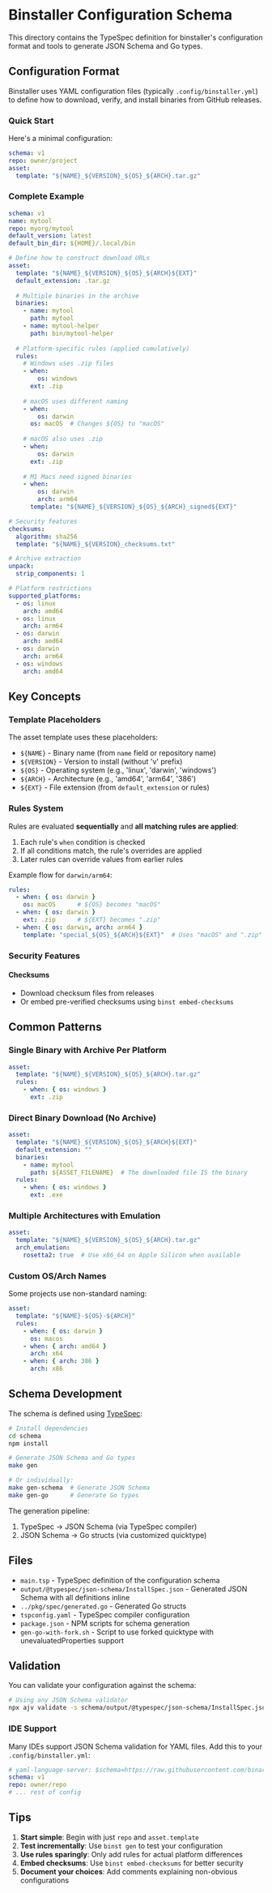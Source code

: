 # Binstaller Configuration Schema

This directory contains the TypeSpec definition for binstaller's configuration format and tools to generate JSON Schema and Go types.

## Configuration Format

Binstaller uses YAML configuration files (typically `.config/binstaller.yml`) to define how to download, verify, and install binaries from GitHub releases.

### Quick Start

Here's a minimal configuration:

```yaml
schema: v1
repo: owner/project
asset:
  template: "${NAME}_${VERSION}_${OS}_${ARCH}.tar.gz"
```

### Complete Example

```yaml
schema: v1
name: mytool
repo: myorg/mytool
default_version: latest
default_bin_dir: ${HOME}/.local/bin

# Define how to construct download URLs
asset:
  template: "${NAME}_${VERSION}_${OS}_${ARCH}${EXT}"
  default_extension: .tar.gz
  
  # Multiple binaries in the archive
  binaries:
    - name: mytool
      path: mytool
    - name: mytool-helper
      path: bin/mytool-helper
  
  # Platform-specific rules (applied cumulatively)
  rules:
    # Windows uses .zip files
    - when:
        os: windows
      ext: .zip
    
    # macOS uses different naming
    - when:
        os: darwin
      os: macOS  # Changes ${OS} to "macOS"
    
    # macOS also uses .zip
    - when:
        os: darwin
      ext: .zip
    
    # M1 Macs need signed binaries
    - when:
        os: darwin
        arch: arm64
      template: "${NAME}_${VERSION}_${OS}_${ARCH}_signed${EXT}"

# Security features
checksums:
  algorithm: sha256
  template: "${NAME}_${VERSION}_checksums.txt"

# Archive extraction
unpack:
  strip_components: 1

# Platform restrictions
supported_platforms:
  - os: linux
    arch: amd64
  - os: linux
    arch: arm64
  - os: darwin
    arch: amd64
  - os: darwin
    arch: arm64
  - os: windows
    arch: amd64
```

## Key Concepts

### Template Placeholders

The asset template uses these placeholders:

- `${NAME}` - Binary name (from `name` field or repository name)
- `${VERSION}` - Version to install (without 'v' prefix)
- `${OS}` - Operating system (e.g., 'linux', 'darwin', 'windows')
- `${ARCH}` - Architecture (e.g., 'amd64', 'arm64', '386')
- `${EXT}` - File extension (from `default_extension` or rules)

### Rules System

Rules are evaluated **sequentially** and **all matching rules are applied**:

1. Each rule's `when` condition is checked
2. If all conditions match, the rule's overrides are applied
3. Later rules can override values from earlier rules

Example flow for `darwin/arm64`:
```yaml
rules:
  - when: { os: darwin }
    os: macOS      # ${OS} becomes "macOS"
  - when: { os: darwin }
    ext: .zip      # ${EXT} becomes ".zip"
  - when: { os: darwin, arch: arm64 }
    template: "special_${OS}_${ARCH}${EXT}"  # Uses "macOS" and ".zip" from above
```

### Security Features

#### Checksums
- Download checksum files from releases
- Or embed pre-verified checksums using `binst embed-checksums`

## Common Patterns

### Single Binary with Archive Per Platform

```yaml
asset:
  template: "${NAME}_${VERSION}_${OS}_${ARCH}.tar.gz"
  rules:
    - when: { os: windows }
      ext: .zip
```

### Direct Binary Download (No Archive)

```yaml
asset:
  template: "${NAME}_${VERSION}_${OS}_${ARCH}${EXT}"
  default_extension: ""
  binaries:
    - name: mytool
      path: ${ASSET_FILENAME}  # The downloaded file IS the binary
  rules:
    - when: { os: windows }
      ext: .exe
```

### Multiple Architectures with Emulation

```yaml
asset:
  template: "${NAME}_${VERSION}_${OS}_${ARCH}.tar.gz"
  arch_emulation:
    rosetta2: true  # Use x86_64 on Apple Silicon when available
```

### Custom OS/Arch Names

Some projects use non-standard naming:

```yaml
asset:
  template: "${NAME}-${OS}-${ARCH}"
  rules:
    - when: { os: darwin }
      os: macos
    - when: { arch: amd64 }
      arch: x64
    - when: { arch: 386 }
      arch: x86
```

## Schema Development

The schema is defined using [TypeSpec](https://typespec.io/):

```bash
# Install dependencies
cd schema
npm install

# Generate JSON Schema and Go types
make gen

# Or individually:
make gen-schema  # Generate JSON Schema
make gen-go      # Generate Go types
```

The generation pipeline:
1. TypeSpec → JSON Schema (via TypeSpec compiler)
2. JSON Schema → Go structs (via customized quicktype)

## Files

- `main.tsp` - TypeSpec definition of the configuration schema
- `output/@typespec/json-schema/InstallSpec.json` - Generated JSON Schema with all definitions inline
- `../pkg/spec/generated.go` - Generated Go structs
- `tspconfig.yaml` - TypeSpec compiler configuration
- `package.json` - NPM scripts for schema generation
- `gen-go-with-fork.sh` - Script to use forked quicktype with unevaluatedProperties support

## Validation

You can validate your configuration against the schema:

```bash
# Using any JSON Schema validator
npx ajv validate -s schema/output/@typespec/json-schema/InstallSpec.json -d .config/binstaller.yml
```

### IDE Support

Many IDEs support JSON Schema validation for YAML files. Add this to your `.config/binstaller.yml`:

```yaml
# yaml-language-server: $schema=https://raw.githubusercontent.com/binary-install/binstaller/main/schema/output/@typespec/json-schema/InstallSpec.json
schema: v1
repo: owner/repo
# ... rest of config
```

## Tips

1. **Start simple**: Begin with just `repo` and `asset.template`
2. **Test incrementally**: Use `binst gen` to test your configuration
3. **Use rules sparingly**: Only add rules for actual platform differences
4. **Embed checksums**: Use `binst embed-checksums` for better security
5. **Document your choices**: Add comments explaining non-obvious configurations